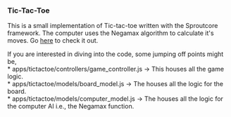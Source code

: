 ### Tic-Tac-Toe ###

This is a small implementation of Tic-tac-toe written with the Sproutcore framework. The computer uses the Negamax algorithm to calculate it's moves. Go [here](http://mylesmegyesi.github.com/Tic-Tac-Toe/static/tictactoe/en/1.1/) to check it out.  


If you are interested in diving into the code, some jumping off points might be,  
	* apps/tictactoe/controllers/game_controller.js -> This houses all the game logic.  
	* apps/tictactoe/models/board_model.js -> The houses all the logic for the board.  
	* apps/tictactoe/models/computer_model.js -> The houses all the logic for the computer AI i.e., the Negamax function.  